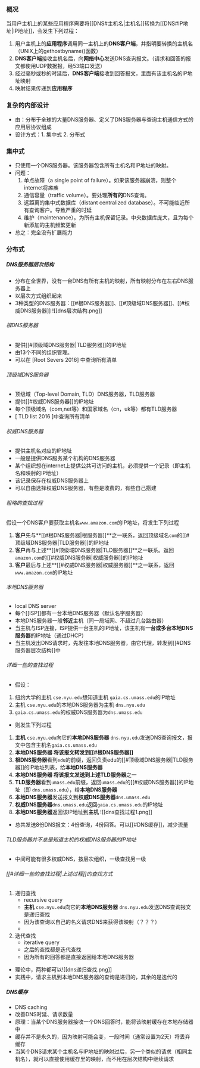 ### 概况
当用户主机上的某些应用程序需要将[[DNS#主机名|主机名]]转换为[[DNS#IP地址|IP地址]]，会发生下列过程：
1. 用户主机上的**应用程序**调用同一主机上的**DNS客户端**，并指明要转换的主机名（UNIX上的gethostbyname()函数）
2. **DNS客户端**接收主机名后，向**网络中心**发送DNS查询报文。（请求和回答的报文都使用UDP数据报，经53端口发送）
3. 经过毫秒或秒的时延后，**DNS客户端**接收到回答报文，里面有该主机名的IP地址映射
4. 映射结果传递到**应用程序**

### 复杂的内部设计
- 由：分布于全球的大量DNS服务器、定义了DNS服务器与查询主机通信方式的应用层协议组成
- 设计方式：1. 集中式 2. 分布式

### 集中式
- 只使用一个DNS服务器。该服务器包含所有主机名和IP地址的映射。
- 问题：
	1. 单点故障（a single point of failure）。如果该服务器崩溃，则整个internet将瘫痪
	2. 通信容量（traffic volume）。要处理**所有的**DNS查询。
	3. 远距离的集中式数据库（distant centralized database）。不可能临近所有查询客户。导致严重的时延
	4. 维护（maintenance）。为所有主机保留记录。中央数据库庞大，且为每个新添加的主机频繁更新
- 总之：完全没有扩展能力

### 分布式
##### DNS服务器层次结构
- 分布在全世界，没有一台DNS有所有主机的映射，所有映射分布在左右DNS服务器上
- 以层次方式组织起来
- 3种类型的DNS服务器：[[#根DNS服务器]]、[[#顶级域DNS服务器]]、[[#权威DNS服务器]]
![[dns层次结构.png]]
###### 根DNS服务器
- 提供[[#顶级域DNS服务器|TLD服务器]]的IP地址
- 由13个不同的组织管理。
- 可以在 [Root Severs 2016] 中查询所有清单
###### 顶级域DNS服务器
- 顶级域（Top-level Domain, TLD）DNS服务器，TLD服务器
- 提供[[#权威DNS服务器]]的IP地址
- 每个顶级域名（com,net等）和国家域名（cn，uk等）都有TLD服务器
- [ TLD list 2016 ]中查询所有清单
###### 权威DNS服务器
- 提供主机名对应的IP地址
- 一般是提供DNS服务某个机构的DNS服务器
- 某个组织想在internet上提供公共可访问的主机，必须提供一个记录（即主机名和映射的IP地址）
- 该记录保存在权威DNS服务器上
- 可以自由选择权威DNS服务器，有些是收费的，有些自己搭建

###### 粗略的查找过程
假设一个DNS客户要获取主机名`www.amazon.com`的IP地址，将发生下列过程
1. **客户**先与**[[#根DNS服务器|根服务器]]**之一联系，返回顶级域名`com`的[[#顶级域DNS服务器|TLD服务器]]的IP地址
2. **客户**再与上述**[[#顶级域DNS服务器|TLD服务器]]**之一联系。返回`amazon.com`的[[#权威DNS服务器|权威服务器]]的IP地址
3. **客户**最后与上述**[[#权威DNS服务器|权威服务器]]**之一联系，返回`www.amazon.com`的IP地址

###### 本地DNS服务器
- local DNS server
- 每个[[ISP]]都有一台本地DNS服务器（默认名字服务器）
- 本地DNS服务器一般**邻近**主机（同一局域网、不超过几台路由器）
- 当主机与ISP连接，ISP提供一台主机的IP地址，该主机有**一台或多台本地DNS服务器**的IP地址（通过DHCP）
- 当主机发出DNS请求时，先发往本地DNS服务器，由它代理，转发到[[#DNS服务器层次结构]]中

###### 详细一些的查找过程
- 假设：
1. 纽约大学的主机 `cse.nyu.edu`想知道主机 `gaia.cs.umass.edu`的IP地址
2. 主机 `cse.nyu.edu`的本地DNS服务器为主机 `dns.nyu.edu`
3. `gaia.cs.umass.edu`的权威DNS服务器为`dns.umass.edu`
- 则发生下列过程
1. **主机** `cse.nyu.edu`向它的**本地DNS服务器** `dns.nyu.edu`发送DNS查询报文，报文中包含主机名`gaia.cs.umass.edu`
2. **本地DNS服务器 **将该报文转发到**[[#根DNS服务器]]**
3. **根DNS服务器**看到`edu`的前缀，返回负责edu的[[#顶级域DNS服务器|TLD服务器]]的IP地址列表，给**本地DNS服务器**
4. **本地DNS服务器 **将该报文发送到上述**TLD服务器**之一
5. **TLD服务器**看到`umass.edu`前缀，返回`umass.edu`的[[#权威DNS服务器]]的IP地址（即 `dns.umass.edu`），给**本地DNS服务器**
6. **本地DNS服务器**发送报文到**权威DNS服务器**`dns.umass.edu`
7. **权威DNS服务器**`dns.umass.edu`返回`gaia.cs.umass.edu`的IP地址
8. **本地DNS服务器**返回该IP地址到**主机**
![[dns查找过程1.png]]
- 总共发送8份DNS报文：4份查询，4份回答。可以[[#DNS缓存]]，减少流量

###### TLD服务器并不总是知道主机的权威DNS服务器的IP地址
- 中间可能有很多权威DNS，按层次组织，一级查找另一级

###### [[#详细一些的查找过程|上述过程]]的查找方式
1. 递归查找
	- recursive query
	- **主机** `cse.nyu.edu`向它的**本地DNS服务器** `dns.nyu.edu`发送DNS查询报文是递归查找
	- 因为该查询以自己的名义请求DNS来获得该映射（？？？）
	- 
2. 迭代查找
	- iterative query
	- 之后的查找都是迭代查找
	- 因为所有的回答都是直接返回给本地DNS服务器
- 理论中，两种都可以![[dns递归查找.png]]
- 实践中，请求主机到本地DNS服务器的查询是递归的，其余的是迭代的

##### DNS缓存
- DNS caching
- 改善DNS时延、请求数量
- 原理：当某个DNS服务器接收一个DNS回答时，能将该映射缓存在本地存储器中
- 缓存并不是永久的，因为映射可能会变，一段时间（通常设置为2天）将丢弃缓存
- 当某个DNS请求某个主机名与IP地址的映射过后，另一个类似的请求（相同主机名），就可以直接使用缓存里的映射，而不用在层次结构中继续请求